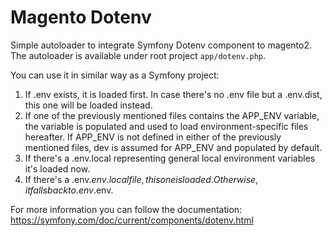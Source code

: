 # Magento Dotenv

Simple autoloader to integrate Symfony Dotenv component to magento2.
The autoloader is available under root project ``app/dotenv.php``.

You can use it in similar way as a Symfony project:
1. If .env exists, it is loaded first. In case there's no .env file but a .env.dist, this one will be loaded instead.
1. If one of the previously mentioned files contains the APP_ENV variable, the variable is populated and used to load environment-specific files hereafter. If APP_ENV is not defined in either of the previously mentioned files, dev is assumed for APP_ENV and populated by default.
1. If there's a .env.local representing general local environment variables it's loaded now.
1. If there's a .env.$env.local file, this one is loaded. Otherwise, it falls back to .env.$env.

For more information you can follow the documentation:
https://symfony.com/doc/current/components/dotenv.html
